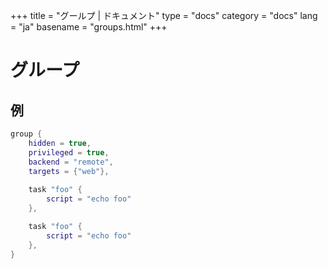 +++
title = "グールプ | ドキュメント"
type = "docs"
category = "docs"
lang = "ja"
basename = "groups.html"
+++

# グループ

## 例

~~~lua
group {
    hidden = true,
    privileged = true,
    backend = "remote",
    targets = {"web"},
    
    task "foo" {
        script = "echo foo"
    },

    task "foo" {
        script = "echo foo"
    },
}
~~~
